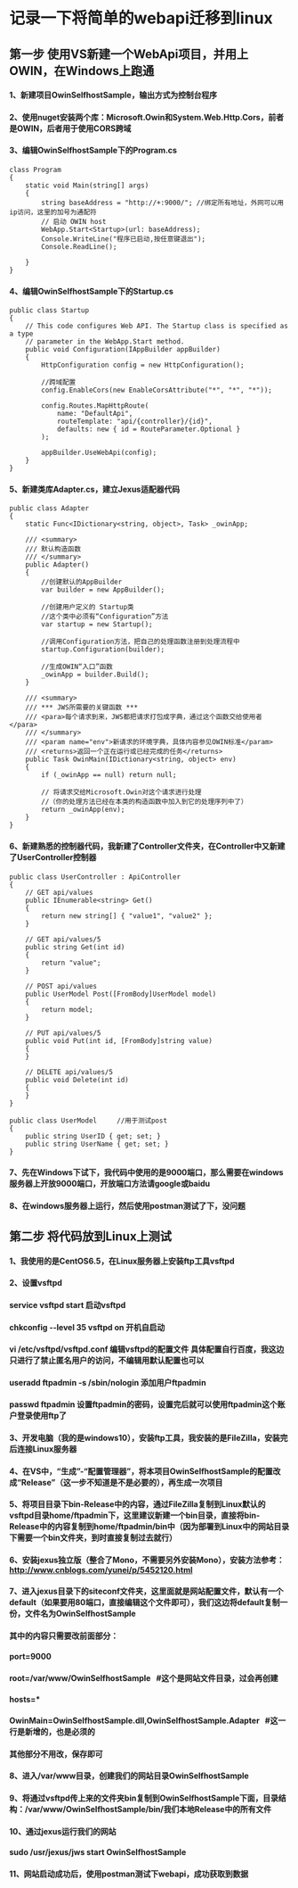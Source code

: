# 记录一下将简单的webapi迁移到linux
## 第一步 使用VS新建一个WebApi项目，并用上OWIN，在Windows上跑通
#### 1、新建项目OwinSelfhostSample，输出方式为控制台程序
#### 2、使用nuget安装两个库：Microsoft.Owin和System.Web.Http.Cors，前者是OWIN，后者用于使用CORS跨域
#### 3、编辑OwinSelfhostSample下的Program.cs
```
class Program
{
    static void Main(string[] args)
    {
        string baseAddress = "http://+:9000/"; //绑定所有地址，外网可以用ip访问，这里的加号为通配符
        // 启动 OWIN host 
        WebApp.Start<Startup>(url: baseAddress);
        Console.WriteLine("程序已启动,按任意键退出");
        Console.ReadLine(); 

    }
}
```

#### 4、编辑OwinSelfhostSample下的Startup.cs
```
public class Startup
{
    // This code configures Web API. The Startup class is specified as a type
    // parameter in the WebApp.Start method.
    public void Configuration(IAppBuilder appBuilder)
    {
        HttpConfiguration config = new HttpConfiguration();

        //跨域配置
        config.EnableCors(new EnableCorsAttribute("*", "*", "*"));

        config.Routes.MapHttpRoute(
            name: "DefaultApi",
            routeTemplate: "api/{controller}/{id}",
            defaults: new { id = RouteParameter.Optional }
        );
        
        appBuilder.UseWebApi(config);
    } 
}
```

#### 5、新建类库Adapter.cs，建立Jexus适配器代码
```
public class Adapter
{
    static Func<IDictionary<string, object>, Task> _owinApp;

    /// <summary>
    /// 默认构造函数
    /// </summary>
    public Adapter()
    {
        //创建默认的AppBuilder
        var builder = new AppBuilder();

        //创建用户定义的 Startup类
        //这个类中必须有“Configuration”方法
        var startup = new Startup();

        //调用Configuration方法，把自己的处理函数注册到处理流程中
        startup.Configuration(builder);

        //生成OWIN“入口”函数
        _owinApp = builder.Build();
    }

    /// <summary>
    /// *** JWS所需要的关键函数 ***
    /// <para>每个请求到来，JWS都把请求打包成字典，通过这个函数交给使用者</para>
    /// </summary>
    /// <param name="env">新请求的环境字典，具体内容参见OWIN标准</param>
    /// <returns>返回一个正在运行或已经完成的任务</returns>
    public Task OwinMain(IDictionary<string, object> env)
    {
        if (_owinApp == null) return null;

        // 将请求交给Microsoft.Owin对这个请求进行处理
        //（你的处理方法已经在本类的构造函数中加入到它的处理序列中了）
        return _owinApp(env);
    }
}
```

#### 6、新建熟悉的控制器代码，我新建了Controller文件夹，在Controller中又新建了UserController控制器
```
public class UserController : ApiController
{
    // GET api/values 
    public IEnumerable<string> Get()
    {
        return new string[] { "value1", "value2" };
    }

    // GET api/values/5 
    public string Get(int id)
    {
        return "value";
    }

    // POST api/values 
    public UserModel Post([FromBody]UserModel model)
    {
        return model;
    }

    // PUT api/values/5 
    public void Put(int id, [FromBody]string value)
    {
    }

    // DELETE api/values/5 
    public void Delete(int id)
    {
    }
}

public class UserModel     //用于测试post
{
    public string UserID { get; set; }
    public string UserName { get; set; }
}
```

#### 7、先在Windows下试下，我代码中使用的是9000端口，那么需要在windows服务器上开放9000端口，开放端口方法请google或baidu
#### 8、在windows服务器上运行，然后使用postman测试了下，没问题

## 第二步 将代码放到Linux上测试
#### 1、我使用的是CentOS6.5，在Linux服务器上安装ftp工具vsftpd
#### 2、设置vsftpd
#### service vsftpd start 启动vsftpd
#### chkconfig --level 35 vsftpd on 开机自启动
#### vi /etc/vsftpd/vsftpd.conf 编辑vsftpd的配置文件 具体配置自行百度，我这边只进行了禁止匿名用户的访问，不编辑用默认配置也可以
#### useradd ftpadmin -s /sbin/nologin 添加用户ftpadmin
#### passwd ftpadmin 设置ftpadmin的密码，设置完后就可以使用ftpadmin这个账户登录使用ftp了
#### 3、开发电脑（我的是windows10），安装ftp工具，我安装的是FileZilla，安装完后连接Linux服务器
#### 4、在VS中，“生成”-“配置管理器”，将本项目OwinSelfhostSample的配置改成“Release”（这一步不知道是不是必要的），再生成一次项目
#### 5、将项目目录下bin-Release中的内容，通过FileZilla复制到Linux默认的vsftpd目录home/ftpadmin下，这里建议新建一个bin目录，直接将bin-Release中的内容复制到home/ftpadmin/bin中（因为部署到Linux中的网站目录下需要一个bin文件夹，到时直接复制过去就行）
#### 6、安装jexus独立版（整合了Mono，不需要另外安装Mono），安装方法参考：http://www.cnblogs.com/yunei/p/5452120.html
#### 7、进入jexus目录下的siteconf文件夹，这里面就是网站配置文件，默认有一个default（如果要用80端口，直接编辑这个文件即可），我们这边将default复制一份，文件名为OwinSelfhostSample
#### 其中的内容只需要改前面部分：
#### port=9000
#### root=/var/www/OwinSelfhostSample   #这个是网站文件目录，过会再创建
#### hosts=*
#### OwinMain=OwinSelfhostSample.dll,OwinSelfhostSample.Adapter   #这一行是新增的，也是必须的
#### 其他部分不用改，保存即可
#### 8、进入/var/www目录，创建我们的网站目录OwinSelfhostSample
#### 9、将通过vsftpd传上来的文件夹bin复制到OwinSelfhostSample下面，目录结构：/var/www/OwinSelfhostSample/bin/我们本地Release中的所有文件
#### 10、通过jexus运行我们的网站
#### sudo /usr/jexus/jws start OwinSelfhostSample
#### 11、网站启动成功后，使用postman测试下webapi，成功获取到数据
